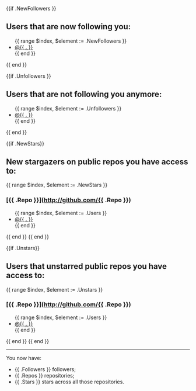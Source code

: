 {{if .NewFollowers }}
## Users that are now **following** you:

<ul>
{{ range $index, $element := .NewFollowers }}
<li><a href="http://github.com/{{ . }})">@{{ . }}</a></li>
{{ end }}
</ul>
{{ end }}

{{if .Unfollowers }}
## Users that are **not following** you anymore:

<ul>
{{ range $index, $element := .Unfollowers }}
<li><a href="http://github.com/{{ . }})">@{{ . }}</a></li>
{{ end }}
</ul>
{{ end }}

{{if .NewStars}}
## New stargazers on public repos you have access to:

{{ range $index, $element := .NewStars }}
### [{{ .Repo }}](http://github.com/{{ .Repo }})

<ul>
{{ range $index, $element := .Users }}
<li><a href="http://github.com/{{ . }})">@{{ . }}</a></li>
{{ end }}
</ul>
{{ end }}
{{ end }}

{{if .Unstars}}
## Users that unstarred public repos you have access to:

{{ range $index, $element := .Unstars }}
### [{{ .Repo }}](http://github.com/{{ .Repo }})

<ul>
{{ range $index, $element := .Users }}
<li><a href="http://github.com/{{ . }})">@{{ . }}</a></li>
{{ end }}
</ul>
{{ end }}
{{ end }}

---

You now have:

- {{ .Followers }} followers;
- {{ .Repos }} repositories;
- {{ .Stars }} stars across all those repositories.
